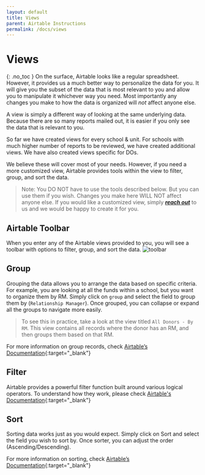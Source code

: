 ```yaml
---
layout: default
title: Views
parent: Airtable Instructions
permalink: /docs/views
---
```

# Views
{: .no_toc }
On the surface, Airtable looks like a regular spreadsheet. However, it provides us a much better way to personalize the data for you. It will give you the subset of the data that is most relevant to you and allow you to manipulate it whichever way you need. Most importantly any changes you make to how the data is organized will _not_ affect anyone else. 

A view is simply a different way of looking at the same underlying data. Because there are so many reports mailed out, it is easier if you only see the data that is relevant to you.

So far we have created views for every school & unit. For schools with much higher number of reports to be reviewed, we have created additional views. We have also created views specific for DOs. 

We believe these will cover most of your needs. However, if you need a more customized view, Airtable provides tools within the view to filter, group, and sort the data.

> Note: You DO NOT have to use the tools described below. But you can use them if you wish. Changes you make here WILL NOT affect anyone else. 
> If you would like a customized view, simply **_[reach out](mailto:dahanson@ucdavis.edu)_** to us and we would be happy to create it for you.

## Airtable Toolbar
When you enter any of the Airtable views provided to you, you will see a toolbar with options to filter, group, and sort the data. 
![toolbar](https://i.imgur.com/eWpIEQQ.jpg)

## Group
Grouping the data allows you to arrange the data based on specific criteria. For example, you are looking at all the funds within a school, but you want to organize them by RM. Simply click on `group` and select the field to group them by (`Relationship Manager`). Once grouped, you can collapse or expand all the groups to navigate more easily. 

> To see this in practice, take a look at the view titled `All Donors - By RM`. This view contains all records where the donor has an RM, and then groups them based on that RM. 

For more information on group records, check [Airtable’s Documentation](https://support.airtable.com/hc/en-us/articles/221747587-Guide-to-grouped-records){:target="_blank"}

## Filter
Airtable provides a powerful filter function built around various logical operators. To understand how they work, please check [Airtable's Documentation](https://support.airtable.com/hc/en-us/articles/360003695134-Guide-to-filters-and-record-visibility){:target="_blank"}

## Sort
Sorting data works just as you would expect. Simply click on Sort and select the field you wish to sort by. Once sorter, you can adjust the order (Ascending/Descending). 

For more information on sorting, check [Airtable’s Documentation](https://support.airtable.com/hc/en-us/articles/360016471593-Guide-to-sorting-and-record-order){:target="_blank"}
